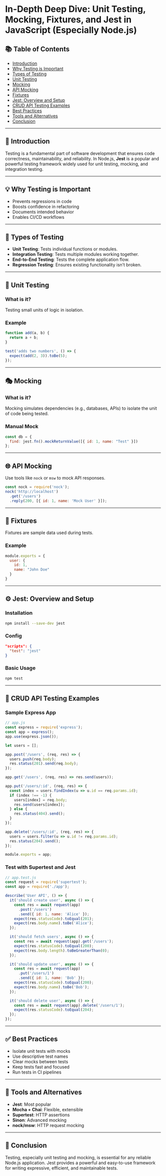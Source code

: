 # In-Depth Deep Dive: Unit Testing, Mocking, Fixtures, and Jest in JavaScript (Especially Node.js)

## 📚 Table of Contents
- [Introduction](#introduction)
- [Why Testing is Important](#why-testing-is-important)
- [Types of Testing](#types-of-testing)
- [Unit Testing](#unit-testing)
- [Mocking](#mocking)
- [API Mocking](#api-mocking)
- [Fixtures](#fixtures)
- [Jest: Overview and Setup](#jest-overview-and-setup)
- [CRUD API Testing Examples](#crud-api-testing-examples)
- [Best Practices](#best-practices)
- [Tools and Alternatives](#tools-and-alternatives)
- [Conclusion](#conclusion)

---

## 📌 Introduction

Testing is a fundamental part of software development that ensures code correctness, maintainability, and reliability. In Node.js, **Jest** is a popular and powerful testing framework widely used for unit testing, mocking, and integration testing.

---

## 💡 Why Testing is Important

- Prevents regressions in code
- Boosts confidence in refactoring
- Documents intended behavior
- Enables CI/CD workflows

---

## 🧪 Types of Testing

- **Unit Testing**: Tests individual functions or modules.
- **Integration Testing**: Tests multiple modules working together.
- **End-to-End Testing**: Tests the complete application flow.
- **Regression Testing**: Ensures existing functionality isn’t broken.

---

## 🧩 Unit Testing

### What is it?
Testing small units of logic in isolation.

### Example
```js
function add(a, b) {
  return a + b;
}

test('adds two numbers', () => {
  expect(add(2, 3)).toBe(5);
});
```

---

## 🎭 Mocking

### What is it?
Mocking simulates dependencies (e.g., databases, APIs) to isolate the unit of code being tested.

### Manual Mock
```js
const db = {
  find: jest.fn().mockReturnValue([{ id: 1, name: "Test" }])
};
```

---

## 🌐 API Mocking

Use tools like `nock` or `msw` to mock API responses.

```js
const nock = require('nock');
nock('http://localhost')
  .get('/users')
  .reply(200, [{ id: 1, name: 'Mock User' }]);
```

---

## 🧱 Fixtures

Fixtures are sample data used during tests.

### Example
```js
module.exports = {
  user: {
    id: 1,
    name: "John Doe"
  }
}
```

---

## ⚙️ Jest: Overview and Setup

### Installation
```bash
npm install --save-dev jest
```

### Config
```json
"scripts": {
  "test": "jest"
}
```

### Basic Usage
```bash
npm test
```

---

## 🔁 CRUD API Testing Examples

### Sample Express App
```js
// app.js
const express = require('express');
const app = express();
app.use(express.json());

let users = [];

app.post('/users', (req, res) => {
  users.push(req.body);
  res.status(201).send(req.body);
});

app.get('/users', (req, res) => res.send(users));

app.put('/users/:id', (req, res) => {
  const index = users.findIndex(u => u.id == req.params.id);
  if (index !== -1) {
    users[index] = req.body;
    res.send(users[index]);
  } else {
    res.status(404).send();
  }
});

app.delete('/users/:id', (req, res) => {
  users = users.filter(u => u.id != req.params.id);
  res.status(204).send();
});

module.exports = app;
```

### Test with Supertest and Jest
```js
// app.test.js
const request = require('supertest');
const app = require('./app');

describe('User API', () => {
  it('should create user', async () => {
    const res = await request(app)
      .post('/users')
      .send({ id: 1, name: 'Alice' });
    expect(res.statusCode).toEqual(201);
    expect(res.body.name).toBe('Alice');
  });

  it('should fetch users', async () => {
    const res = await request(app).get('/users');
    expect(res.statusCode).toEqual(200);
    expect(res.body.length).toBeGreaterThan(0);
  });

  it('should update user', async () => {
    const res = await request(app)
      .put('/users/1')
      .send({ id: 1, name: 'Bob' });
    expect(res.statusCode).toEqual(200);
    expect(res.body.name).toBe('Bob');
  });

  it('should delete user', async () => {
    const res = await request(app).delete('/users/1');
    expect(res.statusCode).toEqual(204);
  });
});
```

---

## ✅ Best Practices

- Isolate unit tests with mocks
- Use descriptive test names
- Clear mocks between tests
- Keep tests fast and focused
- Run tests in CI pipelines

---

## 🔄 Tools and Alternatives

- **Jest**: Most popular
- **Mocha + Chai**: Flexible, extensible
- **Supertest**: HTTP assertions
- **Sinon**: Advanced mocking
- **nock/msw**: HTTP request mocking

---

## 🧾 Conclusion

Testing, especially unit testing and mocking, is essential for any reliable Node.js application. Jest provides a powerful and easy-to-use framework for writing expressive, efficient, and maintainable tests.
